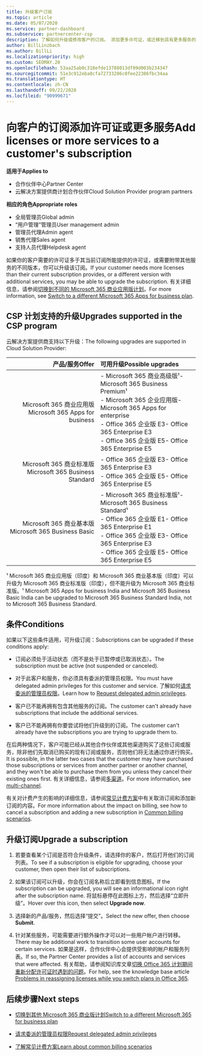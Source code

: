 ```yaml
---
title: 升级客户订阅
ms.topic: article
ms.date: 05/07/2020
ms.service: partner-dashboard
ms.subservice: partnercenter-csp
description: 了解如何升级或修改客户的订阅。 添加更多许可证，或迁移到具有更多服务的不同版本。
author: BillLinzbach
ms.author: BillLi
ms.localizationpriority: high
ms.custom: SEOMAY.20
ms.openlocfilehash: 53aa25ab0c318efde13788013df09d003b234347
ms.sourcegitcommit: 51e3c912eba8cfa72733206c0fee22386fbc34aa
ms.translationtype: HT
ms.contentlocale: zh-CN
ms.lasthandoff: 09/22/2020
ms.locfileid: "90999671"
---
```

# <a name="add-licenses-or-more-services-to-a-customers-subscription"></a><span data-ttu-id="140f3-104">向客户的订阅添加许可证或更多服务</span><span class="sxs-lookup"><span data-stu-id="140f3-104">Add licenses or more services to a customer's subscription</span></span>

<span data-ttu-id="140f3-105">**适用于**</span><span class="sxs-lookup"><span data-stu-id="140f3-105">**Applies to**</span></span>

- <span data-ttu-id="140f3-106">合作伙伴中心</span><span class="sxs-lookup"><span data-stu-id="140f3-106">Partner Center</span></span>
- <span data-ttu-id="140f3-107">云解决方案提供商计划合作伙伴</span><span class="sxs-lookup"><span data-stu-id="140f3-107">Cloud Solution Provider program partners</span></span>

<span data-ttu-id="140f3-108">**相应的角色**</span><span class="sxs-lookup"><span data-stu-id="140f3-108">**Appropriate roles**</span></span>

- <span data-ttu-id="140f3-109">全局管理员</span><span class="sxs-lookup"><span data-stu-id="140f3-109">Global admin</span></span>
- <span data-ttu-id="140f3-110">“用户管理”管理员</span><span class="sxs-lookup"><span data-stu-id="140f3-110">User management admin</span></span>
- <span data-ttu-id="140f3-111">管理员代理</span><span class="sxs-lookup"><span data-stu-id="140f3-111">Admin agent</span></span>
- <span data-ttu-id="140f3-112">销售代理</span><span class="sxs-lookup"><span data-stu-id="140f3-112">Sales agent</span></span>
- <span data-ttu-id="140f3-113">支持人员代理</span><span class="sxs-lookup"><span data-stu-id="140f3-113">Helpdesk agent</span></span>

<span data-ttu-id="140f3-114">如果你的客户需要的许可证多于其当前订阅所能提供的许可证，或需要附带其他服务的不同版本，你可以升级该订阅。</span><span class="sxs-lookup"><span data-stu-id="140f3-114">If your customer needs more licenses than their current subscription provides, or a different version with additional services, you may be able to upgrade the subscription.</span></span> <span data-ttu-id="140f3-115">有关详细信息，请参阅[切换到不同的 Microsoft 365 商业应用版计划](/microsoft-365/commerce/subscriptions/switch-to-a-different-plan)。</span><span class="sxs-lookup"><span data-stu-id="140f3-115">For more information, see [Switch to a different Microsoft 365 Apps for business plan](/microsoft-365/commerce/subscriptions/switch-to-a-different-plan).</span></span>

## <a name="upgrades-supported-in-the-csp-program"></a><span data-ttu-id="140f3-116">CSP 计划支持的升级<a id="upgradesubscription"></a></span><span class="sxs-lookup"><span data-stu-id="140f3-116">Upgrades supported in the CSP program <a id="upgradesubscription"></a></span></span>

<span data-ttu-id="140f3-117">云解决方案提供商支持以下升级：</span><span class="sxs-lookup"><span data-stu-id="140f3-117">The following upgrades are supported in Cloud Solution Provider:</span></span>

| <span data-ttu-id="140f3-118">产品/服务</span><span class="sxs-lookup"><span data-stu-id="140f3-118">Offer</span></span> | <span data-ttu-id="140f3-119">可用升级</span><span class="sxs-lookup"><span data-stu-id="140f3-119">Possible upgrades</span></span>|
|---:|:---|
| <span data-ttu-id="140f3-120">Microsoft 365 商业应用版</span><span class="sxs-lookup"><span data-stu-id="140f3-120">Microsoft 365 Apps for business</span></span>   | <span data-ttu-id="140f3-121">- Microsoft 365 商业高级版¹</span><span class="sxs-lookup"><span data-stu-id="140f3-121">- Microsoft 365 Business Premium¹</span></span> <br/>  <span data-ttu-id="140f3-122">- Microsoft 365 企业应用版</span><span class="sxs-lookup"><span data-stu-id="140f3-122">- Microsoft 365 Apps for enterprise</span></span> <br/> <span data-ttu-id="140f3-123">- Office 365 企业版 E3</span><span class="sxs-lookup"><span data-stu-id="140f3-123">- Office 365 Enterprise E3</span></span> <br/> <span data-ttu-id="140f3-124">- Office 365 企业版 E5</span><span class="sxs-lookup"><span data-stu-id="140f3-124">- Office 365 Enterprise E5</span></span> <br/> |
| <span data-ttu-id="140f3-125">Microsoft 365 商业标准版</span><span class="sxs-lookup"><span data-stu-id="140f3-125">Microsoft 365 Business Standard</span></span>    | <span data-ttu-id="140f3-126">- Office 365 企业版 E3</span><span class="sxs-lookup"><span data-stu-id="140f3-126">- Office 365 Enterprise E3</span></span> <br/> <span data-ttu-id="140f3-127">- Office 365 企业版 E5</span><span class="sxs-lookup"><span data-stu-id="140f3-127">- Office 365 Enterprise E5</span></span> <br/> |
| <span data-ttu-id="140f3-128">Microsoft 365 商业基本版</span><span class="sxs-lookup"><span data-stu-id="140f3-128">Microsoft 365 Business Basic</span></span> | <span data-ttu-id="140f3-129">- Microsoft 365 商业标准版¹</span><span class="sxs-lookup"><span data-stu-id="140f3-129">- Microsoft 365 Business Standard¹</span></span> <br/> <span data-ttu-id="140f3-130">- Office 365 企业版 E1</span><span class="sxs-lookup"><span data-stu-id="140f3-130">- Office 365 Enterprise E1</span></span> <br/> <span data-ttu-id="140f3-131">- Office 365 企业版 E3</span><span class="sxs-lookup"><span data-stu-id="140f3-131">- Office 365 Enterprise E3</span></span><br/> <span data-ttu-id="140f3-132">- Office 365 企业版 E5</span><span class="sxs-lookup"><span data-stu-id="140f3-132">- Office 365 Enterprise E5</span></span> <br/> |

<span data-ttu-id="140f3-133">¹ Microsoft 365 商业应用版（印度）和 Microsoft 365 商业基本版（印度）可以升级为 Microsoft 365 商业标准版（印度），但不能升级为 Microsoft 365 商业标准版。</span><span class="sxs-lookup"><span data-stu-id="140f3-133">¹ Microsoft 365 Apps for business India and Microsoft 365 Business Basic India can be upgraded to Microsoft 365 Business Standard India, not to Microsoft 365 Business Standard.</span></span>


## <a name="conditions"></a><span data-ttu-id="140f3-134">条件</span><span class="sxs-lookup"><span data-stu-id="140f3-134">Conditions</span></span>

<span data-ttu-id="140f3-135">如果以下这些条件适用，可升级订阅：</span><span class="sxs-lookup"><span data-stu-id="140f3-135">Subscriptions can be upgraded if these conditions apply:</span></span>

- <span data-ttu-id="140f3-136">订阅必须处于活动状态（而不是处于已暂停或已取消状态）。</span><span class="sxs-lookup"><span data-stu-id="140f3-136">The subscription must be active (not suspended or canceled).</span></span>

- <span data-ttu-id="140f3-137">对于此客户和服务，你必须具有委派的管理员权限。</span><span class="sxs-lookup"><span data-stu-id="140f3-137">You must have delegated admin privileges for this customer and service.</span></span> <span data-ttu-id="140f3-138">了解如何[请求委派的管理员权限](request-a-relationship-with-a-customer.md)。</span><span class="sxs-lookup"><span data-stu-id="140f3-138">Learn how to [Request delegated admin privileges](request-a-relationship-with-a-customer.md).</span></span>

- <span data-ttu-id="140f3-139">客户已不能再拥有包含其他服务的订阅。</span><span class="sxs-lookup"><span data-stu-id="140f3-139">The customer can't already have subscriptions that include the additional services.</span></span>

- <span data-ttu-id="140f3-140">客户已不能再拥有你要尝试将他们升级到的订阅。</span><span class="sxs-lookup"><span data-stu-id="140f3-140">The customer can't already have the subscriptions you are trying to upgrade them to.</span></span>

<span data-ttu-id="140f3-141">在后两种情况下，客户可能已经从其他合作伙伴或其他渠道购买了这些订阅或服务，除非他们先取消已购买的现有订阅或服务，否则他们将无法通过你进行购买。</span><span class="sxs-lookup"><span data-stu-id="140f3-141">It is possible, in the latter two cases that the customer may have purchased those subscriptions or services from another partner or another channel, and they won't be able to purchase them from you unless they cancel their existing ones first.</span></span> <span data-ttu-id="140f3-142">有关详细信息，请参阅[多渠道](multichannel.md)。</span><span class="sxs-lookup"><span data-stu-id="140f3-142">For more information, see [multi-channel](multichannel.md).</span></span>

<span data-ttu-id="140f3-143">有关对计费产生的影响的详细信息，请参阅[常见计费方案](common-billing-scenarios.md)中有关取消订阅和添加新订阅的内容。</span><span class="sxs-lookup"><span data-stu-id="140f3-143">For more information about the impact on billing, see how to cancel a subscription and adding a new subscription in [Common billing scenarios](common-billing-scenarios.md).</span></span>

## <a name="upgrade-a-subscription"></a><span data-ttu-id="140f3-144">升级订阅</span><span class="sxs-lookup"><span data-stu-id="140f3-144">Upgrade a subscription</span></span>

1. <span data-ttu-id="140f3-145">若要查看某个订阅是否符合升级条件，请选择你的客户，然后打开他们的订阅列表。</span><span class="sxs-lookup"><span data-stu-id="140f3-145">To see if a subscription is eligible for upgrading, choose your customer, then open their list of subscriptions.</span></span>

2. <span data-ttu-id="140f3-146">如果该订阅可以升级，你会在订阅名称后立即看到信息图标。</span><span class="sxs-lookup"><span data-stu-id="140f3-146">If the subscription can be upgraded, you will see an informational icon right after the subscription name.</span></span> <span data-ttu-id="140f3-147">将鼠标悬停在此图标上方，然后选择“立即升级”。</span><span class="sxs-lookup"><span data-stu-id="140f3-147">Hover over this icon, then select **Upgrade now**.</span></span>

3. <span data-ttu-id="140f3-148">选择新的产品/服务，然后选择“提交”。</span><span class="sxs-lookup"><span data-stu-id="140f3-148">Select the new offer, then choose **Submit**.</span></span>

4. <span data-ttu-id="140f3-149">针对某些服务，可能需要进行额外操作才可以对一些用户帐户进行转移。</span><span class="sxs-lookup"><span data-stu-id="140f3-149">There may be additional work to transition some user accounts for certain services.</span></span> <span data-ttu-id="140f3-150">如果是这样，合作伙伴中心会提供受影响的帐户和服务列表。</span><span class="sxs-lookup"><span data-stu-id="140f3-150">If so, the Partner Center provides a list of accounts and services that were affected.</span></span> <span data-ttu-id="140f3-151">有关帮助，请参阅知识库文章[切换 Office 365 计划期间重新分配许可证时遇到的问题](/microsoft-365/commerce/subscriptions/switch-to-a-different-plan)。</span><span class="sxs-lookup"><span data-stu-id="140f3-151">For help, see the knowledge base article [Problems in reassigning licenses while you switch plans in Office 365](/microsoft-365/commerce/subscriptions/switch-to-a-different-plan).</span></span>


## <a name="next-steps"></a><span data-ttu-id="140f3-152">后续步骤</span><span class="sxs-lookup"><span data-stu-id="140f3-152">Next steps</span></span>

- [<span data-ttu-id="140f3-153">切换到其他 Microsoft 365 商业版计划</span><span class="sxs-lookup"><span data-stu-id="140f3-153">Switch to a different Microsoft 365 for business plan</span></span>](/microsoft-365/commerce/subscriptions/switch-to-a-different-plan)

- [<span data-ttu-id="140f3-154">请求委派的管理员权限</span><span class="sxs-lookup"><span data-stu-id="140f3-154">Request delegated admin privileges</span></span>](request-a-relationship-with-a-customer.md)

- [<span data-ttu-id="140f3-155">了解常见计费方案</span><span class="sxs-lookup"><span data-stu-id="140f3-155">Learn about common billing scenarios</span></span>](common-billing-scenarios.md)
